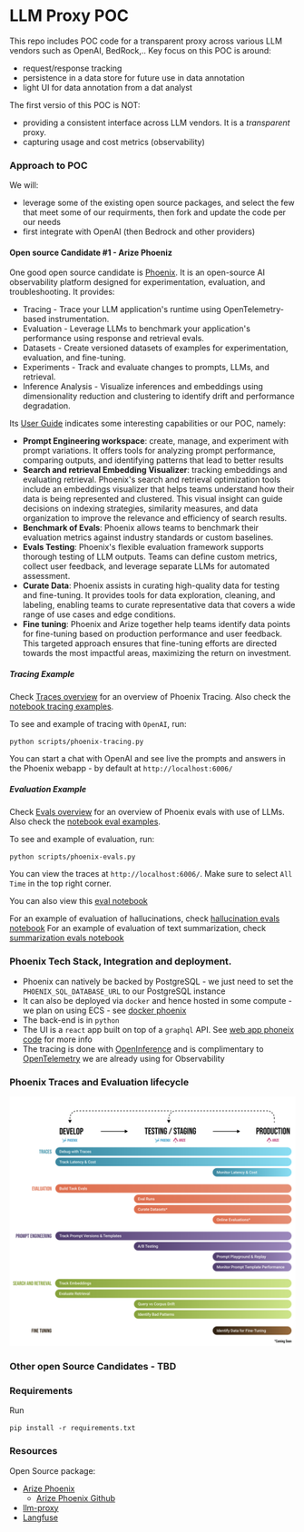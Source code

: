 # LLM Proxy POC

This repo includes POC code for a transparent proxy across various LLM vendors such as OpenAI, BedRock,..
Key focus on this POC is around:
 - request/response tracking
 - persistence in a data store for future use in data annotation
 - light UI for data annotation from a dat analyst

The first versio of this POC is NOT:
 - providing a consistent interface across LLM vendors. It is a *transparent* proxy.
 - capturing usage and cost metrics (observability)

### Approach to POC
We will:
 - leverage some of the existing open source packages, and select the few that meet some of our requirments, then fork and update the code 
per our needs
 - first integrate with OpenAI (then Bedrock and other providers)



#### Open source Candidate #1 - Arize Phoeniz

One good open source candidate is [Phoenix](https://docs.arize.com/phoenix). It is an open-source AI observability platform designed for experimentation, 
evaluation, and troubleshooting. It provides:
- Tracing - Trace your LLM application's runtime using OpenTelemetry-based instrumentation.
- Evaluation - Leverage LLMs to benchmark your application's performance using response and retrieval evals.
- Datasets - Create versioned datasets of examples for experimentation, evaluation, and fine-tuning.
- Experiments - Track and evaluate changes to prompts, LLMs, and retrieval.
- Inference Analysis - Visualize inferences and embeddings using dimensionality reduction and clustering to identify drift and performance degradation.


Its [User Guide](https://docs.arize.com/phoenix/user-guide) indicates some interesting capabilities or our POC, namely:
- **Prompt Engineering workspace**: create, manage, and experiment with prompt variations. 
It offers tools for analyzing prompt performance, comparing outputs, and identifying patterns that lead to better results
- **Search and retrieval Embedding Visualizer**: tracking embeddings and evaluating retrieval. 
Phoenix's search and retrieval optimization tools include an embeddings visualizer that helps teams understand how their data is being represented and clustered. This visual insight can guide decisions on indexing strategies, similarity measures, and data organization to improve the relevance and efficiency of search results.
- **Benchmark of Evals**: Phoenix allows teams to benchmark their evaluation metrics against industry standards or custom baselines.
- **Evals Testing**: Phoenix's flexible evaluation framework supports thorough testing of LLM outputs. Teams can define custom metrics, collect user feedback, and leverage separate LLMs for automated assessment.
- **Curate Data**: Phoenix assists in curating high-quality data for testing and fine-tuning. It provides tools for data exploration, cleaning, and labeling, enabling teams to curate representative data that covers a wide range of use cases and edge conditions.
- **Fine tuning**: Phoenix and Arize together help teams identify data points for fine-tuning based on production performance and user feedback. This targeted approach ensures that fine-tuning efforts are directed towards the most impactful areas, maximizing the return on investment.



##### Tracing Example
Check [Traces overview](https://docs.arize.com/phoenix/tracing/llm-traces) for an overview of Phoenix Tracing.
Also check the [notebook tracing examples](https://github.com/Arize-ai/phoenix/tree/main/tutorials/tracing).  

To see and example of tracing with `OpenAI`, run:
```commandline
python scripts/phoenix-tracing.py
```
You can start a chat with OpenAI and see live the prompts and answers in the Phoenix webapp - by default at `http://localhost:6006/`


##### Evaluation Example
Check [Evals overview](https://docs.arize.com/phoenix/evaluation/llm-evals) for an overview of Phoenix evals with use of LLMs.
Also check the [notebook eval examples](https://github.com/Arize-ai/phoenix/tree/main/tutorials/evals).  

To see and example of evaluation, run:
```commandline
python scripts/phoenix-evals.py
```
You can view the traces at `http://localhost:6006/`. Make sure to select `All Time` in the top right corner.

You can also view this [eval notebook](notebooks/evals_quickstart_fab.ipynb)

For an example of evaluation of hallucinations, check [hallucination evals notebook](notebooks/evaluate_hallucination_classifications.ipynb)
For an example of evaluation of text summarization, check [summarization evals notebook](notebooks/evaluate_summarization_classifications.ipynb)

### Phoenix Tech Stack, Integration and deployment.
 
 - Phoenix can natively be backed by PostgreSQL - we just need to set the `PHOENIX_SQL_DATABASE_URL` to our PostgreSQL instance
 - It can also be deployed via `docker` and hence hosted in some compute - we plan on using ECS - see [docker phoenix](https://docs.arize.com/phoenix/deployment/docker)
 - The back-end is in `python`
 - The UI is a `react` app built on top of a `graphql` API. See [web app phoneix code](https://github.com/Arize-ai/phoenix/tree/main/app) for more info
 - The tracing is done with [OpenInference](https://github.com/Arize-ai/openinference?tab=readme-ov-file) and is complimentary to [OpenTelemetry](https://opentelemetry.io/) we are already using for Observability
### Phoenix Traces and Evaluation lifecycle 

<img src="images/phoenix-arise.png" alt="phoenix-arise" width="700"/>


### Other open Source Candidates - TBD


### Requirements
Run
```commandline
pip install -r requirements.txt
```

### Resources
Open Source package:
 - [Arize Phoenix](https://docs.arize.com/phoenix)
   - [Arize Phoenix Github](https://github.com/Arize-ai/phoenix)  
 - [llm-proxy](https://github.com/llm-proxy/llm-proxy)
 - [Langfuse](https://langfuse.com/)